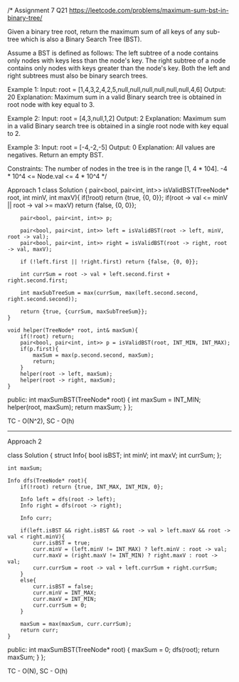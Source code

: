/*
Assignment 7 Q21
https://leetcode.com/problems/maximum-sum-bst-in-binary-tree/

Given a binary tree root, return the maximum sum of all keys of any sub-tree which is also a Binary Search Tree (BST).

Assume a BST is defined as follows:
The left subtree of a node contains only nodes with keys less than the node's key.
The right subtree of a node contains only nodes with keys greater than the node's key.
Both the left and right subtrees must also be binary search trees.

Example 1:
Input: root = [1,4,3,2,4,2,5,null,null,null,null,null,null,4,6]
Output: 20
Explanation: Maximum sum in a valid Binary search tree is obtained in root node with key equal to 3.

Example 2:
Input: root = [4,3,null,1,2]
Output: 2
Explanation: Maximum sum in a valid Binary search tree is obtained in a single root node with key equal to 2.

Example 3:
Input: root = [-4,-2,-5]
Output: 0
Explanation: All values are negatives. Return an empty BST.
 
Constraints:
The number of nodes in the tree is in the range [1, 4 * 104].
-4 * 10^4 <= Node.val <= 4 * 10^4
*/

Approach 1
class Solution {
    pair<bool, pair<int, int>> isValidBST(TreeNode* root, int minV, int maxV){
        if(!root) return {true, {0, 0}};
        if(root -> val <= minV || root -> val >= maxV) return {false, {0, 0}};

        pair<bool, pair<int, int>> p;

        pair<bool, pair<int, int>> left = isValidBST(root -> left, minV, root -> val);
        pair<bool, pair<int, int>> right = isValidBST(root -> right, root -> val, maxV);

        if (!left.first || !right.first) return {false, {0, 0}};

        int currSum = root -> val + left.second.first + right.second.first;

        int maxSubTreeSum = max(currSum, max(left.second.second, right.second.second));

        return {true, {currSum, maxSubTreeSum}};
    }

    void helper(TreeNode* root, int& maxSum){
        if(!root) return;
        pair<bool, pair<int, int>> p = isValidBST(root, INT_MIN, INT_MAX);
        if(p.first){
            maxSum = max(p.second.second, maxSum);
            return;
        }
        helper(root -> left, maxSum);
        helper(root -> right, maxSum);
    }
public:
    int maxSumBST(TreeNode* root) {
        int maxSum = INT_MIN;
        helper(root, maxSum);
        return maxSum;
    }
};

TC - O(N^2), SC - O(h)

--------------------------------------------------------------------------------------------------------------------------------------------

Approach 2

class Solution {
    struct Info{
        bool isBST;
        int minV;
        int maxV;
        int currSum;
    };

    int maxSum;

    Info dfs(TreeNode* root){
        if(!root) return {true, INT_MAX, INT_MIN, 0};

        Info left = dfs(root -> left);
        Info right = dfs(root -> right);

        Info curr;

        if(left.isBST && right.isBST && root -> val > left.maxV && root -> val < right.minV){
            curr.isBST = true;
            curr.minV = (left.minV != INT_MAX) ? left.minV : root -> val;
            curr.maxV = (right.maxV != INT_MIN) ? right.maxV : root -> val;
            curr.currSum = root -> val + left.currSum + right.currSum;
        }
        else{
            curr.isBST = false;
            curr.minV = INT_MAX;
            curr.maxV = INT_MIN;
            curr.currSum = 0;
        }

        maxSum = max(maxSum, curr.currSum);
        return curr;
    }

public:
    int maxSumBST(TreeNode* root) {
        maxSum = 0;
        dfs(root);
        return maxSum;
    }
};

TC - O(N), SC - O(h)